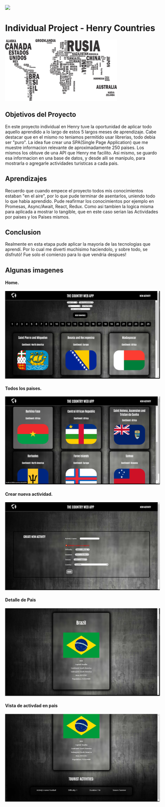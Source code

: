<p align='left'>
    <img src='https://static.wixstatic.com/media/85087f_0d84cbeaeb824fca8f7ff18d7c9eaafd~mv2.png/v1/fill/w_160,h_30,al_c,q_85,usm_0.66_1.00_0.01/Logo_completo_Color_1PNG.webp' </img>
</p>

# Individual Project - Henry Countries

<p align="left">
  <img height="200" src="./countries.png" />
</p>

## Objetivos del Proyecto
En este proyecto individual en Henry tuve la oportunidad de aplicar todo aquello aprendido a lo largo de estos
5 largos meses de aprendizaje.
Cabe destacar que en el mismo no teniamos permitido usar librerias, todo debia ser "puro".
La idea fue crear una SPA(Single Page Application) que me muestre informacion relevante de aproximadamente 250 paises.
Los mismos los obtuve de una API que Henry me facilito.
Asi mismo, se guardo esa informacion en una base de datos, y desde alli se manipulo, para mostrarla o agregarle actividades turisticas a cada pais.


## Aprendizajes
Recuerdo que cuando empece el proyecto todos mis conocimientos estaban "en el aire", por lo que pude terminar de asentarlos, uniendo todo lo que
habia aprendido.
Pude reafirmar los conocimientos por ejemplo en Promesas, Async/Await, React, Redux. Como asi tambien la logica misma para aplicada a mostrar lo tangible,
que en este caso serian las Actividades por paises y los Paises mismos.


## Conclusion
Realmente en esta etapa pude aplicar la mayoria de las tecnologias que aprendí.
Por lo cual me diverti muchisimo haciendolo, y sobre todo, se disfrutó!
Fue solo el comienzo para lo que vendria despues!


## Algunas imagenes

<h4>Home.</h4>
 <img src='./img/WEBAPP1.png'>

 <h4>Todos los paises.</h4>
 <img src='./img/WEBAPP2.png'>

 <h4>Crear nueva actividad.</h4>
 <img src='./img/WEBAPP3.png'>

 <h4>Detalle de Pais</h4>
 <img src='./img/WEBAPP4.png'>

 <h4>Vista de activdad en pais</h4>
 <img src='./img/WEBAPP5.png'>